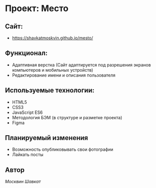 # Проект: Место

## Сайт:
* https://shavkatmoskvin.github.io/mesto/
## Функционал:
* Адаптивная верстка (Сайт адаптируется под разрешения экранов компьютеров и мобильных устройств)
* Редактирование имени и описания пользователя
## Используемые технологии:
* HTML5
* CSS3
* JavaScript ES6
* Методология БЭМ (в структуре и разметке проекта)
* Figma
## Планируемый изменения
* Возможность опубликовывать свои фотографии
* Лайкать посты
## Автор
*Москвин Шавкат* 
